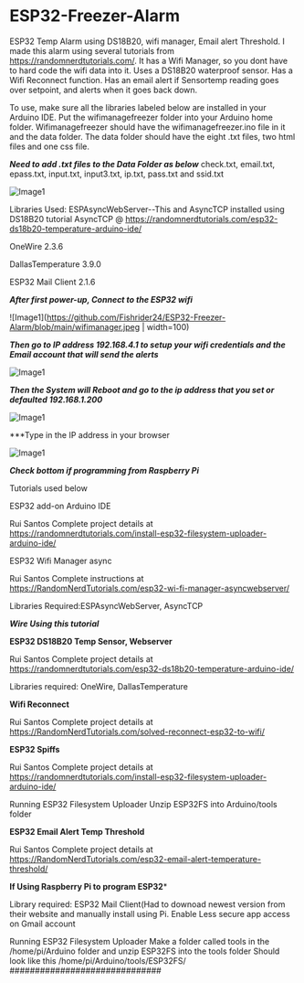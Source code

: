 # ESP32-Freezer-Alarm
ESP32 Temp Alarm using DS18B20, wifi manager, Email alert Threshold. 
I made this alarm using several tutorials from https://randomnerdtutorials.com/.
It has a Wifi Manager, so you dont have to hard code the wifi data into it.
Uses a DS18B20 waterproof sensor.
Has a Wifi Reconnect function.
Has an email alert if Sensortemp reading goes over setpoint, and alerts when it goes back down.

To use, make sure all the libraries labeled below are installed in your Arduino IDE. Put the wifimanagefreezer folder into your Arduino home folder.
Wifimanagefreezer should have the wifimanagefreezer.ino file in it and the data folder. The data folder should have the eight .txt files, two html files and one css file. 

***Need to add .txt files to the Data Folder as below***
check.txt, email.txt, epass.txt, input.txt, input3.txt, ip.txt, pass.txt and ssid.txt

![Image1](https://github.com/Fishrider24/ESP32-Freezer-Alarm/blob/main/freeze.png)

Libraries Used:
ESPAsyncWebServer--This and AsyncTCP installed using DS18B20 tutorial
AsyncTCP           @ https://randomnerdtutorials.com/esp32-ds18b20-temperature-arduino-ide/ 

OneWire 2.3.6

DallasTemperature 3.9.0

ESP32 Mail Client 2.1.6

***After first power-up, Connect to the ESP32 wifi*** 

![Image1](https://github.com/Fishrider24/ESP32-Freezer-Alarm/blob/main/wifimanager.jpeg | width=100)

***Then go to IP address 192.168.4.1 to setup your wifi credentials and the Email account that will send the alerts***

![Image1](https://github.com/Fishrider24/ESP32-Freezer-Alarm/blob/main/wifisetup.png)

***Then the System will Reboot and go to the ip address that you set or defaulted 192.168.1.200***

![Image1](https://github.com/Fishrider24/ESP32-Freezer-Alarm/blob/main/restart.png)

***Type in the IP address in your browser

![Image1](https://github.com/Fishrider24/ESP32-Freezer-Alarm/blob/main/alarmwebpage.png)

***Check bottom if programming from Raspberry Pi***

Tutorials used below

ESP32 add-on Arduino IDE

Rui Santos
  Complete project details at https://randomnerdtutorials.com/install-esp32-filesystem-uploader-arduino-ide/

ESP32 Wifi Manager async

Rui Santos
  Complete instructions at https://RandomNerdTutorials.com/esp32-wi-fi-manager-asyncwebserver/
  
Libraries Required:ESPAsyncWebServer, AsyncTCP

***Wire Using this tutorial***

**ESP32 DS18B20 Temp Sensor, Webserver**

Rui Santos
  Complete project details at https://randomnerdtutorials.com/esp32-ds18b20-temperature-arduino-ide/ 

Libraries required: OneWire, DallasTemperature

**Wifi Reconnect**

Rui Santos
  Complete project details at https://RandomNerdTutorials.com/solved-reconnect-esp32-to-wifi/

**ESP32 Spiffs**

Rui Santos
  Complete project details at https://randomnerdtutorials.com/install-esp32-filesystem-uploader-arduino-ide/ 
  
Running ESP32 Filesystem Uploader
Unzip ESP32FS into Arduino/tools folder

**ESP32 Email Alert Temp Threshold**

Rui Santos
  Complete project details at https://RandomNerdTutorials.com/esp32-email-alert-temperature-threshold/ 
  
******If Using Raspberry Pi to program ESP32*******

Library required: ESP32 Mail Client(Had to downoad newest version from their website and manually install using Pi.
Enable Less secure app access on Gmail account

Running ESP32 Filesystem Uploader
Make a folder called tools in the /home/pi/Arduino folder and unzip ESP32FS into the tools folder
Should look like this /home/pi/Arduino/tools/ESP32FS/
##############################
